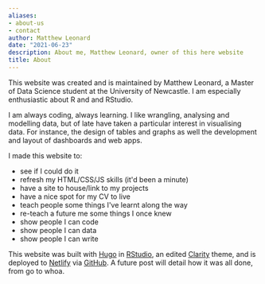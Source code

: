 ```yaml
---
aliases:
- about-us
- contact
author: Matthew Leonard
date: "2021-06-23"
description: About me, Matthew Leonard, owner of this here website
title: About
---
```


This website was created and is maintained by Matthew Leonard, a Master of Data Science student at the University of Newcastle. I am especially enthusiastic about R and and RStudio.

I am always coding, always learning. I like wrangling, analysing and modelling data, but of late have taken a particular interest in visualising data. For instance, the design of tables and graphs as well the development and layout of dashboards and web apps.

I made this website to:

* see if I could do it
* refresh my HTML/CSS/JS skills (it'd been a minute)
* have a site to house/link to my projects
* have a nice spot for my CV to live
* teach people some things I've learnt along the way
* re-teach a future me some things I once knew
* show people I can code
* show people I can data
* show people I can write

This website was built with [Hugo](https://gohugo.io/) in [RStudio](https://www.rstudio.com/products/rstudio/), an edited [Clarity](https://themes.gohugo.io/hugo-clarity/) theme, and is deployed to [Netlify](https://www.netlify.com/) via [GitHub](https://github.com/). A future post will detail how it was all done, from go to whoa.